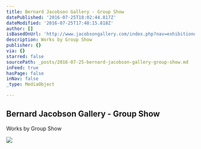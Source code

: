 ```yaml
---
title: Bernard Jacobson Gallery - Group Show
datePublished: '2016-07-25T18:02:44.817Z'
dateModified: '2016-07-25T17:48:15.818Z'
author: []
isBasedOnUrl: 'http://www.jacobsongallery.com/index.php?nav=exhibitiondetails&ID=156'
description: Works by Group Show
publisher: {}
via: {}
starred: false
sourcePath: _posts/2016-07-25-bernard-jacobson-gallery-group-show.md
inFeed: true
hasPage: false
inNav: false
_type: MediaObject

---
```

<article style=""><h1>Bernard Jacobson Gallery - Group Show</h1><p>Works by Group Show</p><img src="http://www.jacobsongallery.com/ckfinder/userfiles/files/WT15768.jpg" /></article>